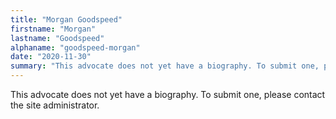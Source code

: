 ```yaml
---
title: "Morgan Goodspeed"
firstname: "Morgan"
lastname: "Goodspeed"
alphaname: "goodspeed-morgan"
date: "2020-11-30"
summary: "This advocate does not yet have a biography. To submit one, please contact the site administrator."
---
```

This advocate does not yet have a biography. To submit one, please contact the site administrator.

